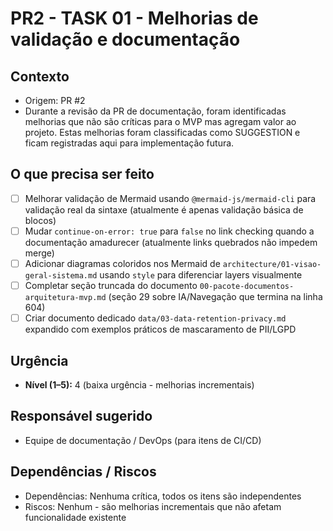 # PR2 - TASK 01 - Melhorias de validação e documentação

## Contexto
- Origem: PR #2
- Durante a revisão da PR de documentação, foram identificadas melhorias que não são críticas para o MVP mas agregam valor ao projeto. Estas melhorias foram classificadas como SUGGESTION e ficam registradas aqui para implementação futura.

## O que precisa ser feito
- [ ] Melhorar validação de Mermaid usando `@mermaid-js/mermaid-cli` para validação real da sintaxe (atualmente é apenas validação básica de blocos)
- [ ] Mudar `continue-on-error: true` para `false` no link checking quando a documentação amadurecer (atualmente links quebrados não impedem merge)
- [ ] Adicionar diagramas coloridos nos Mermaid de `architecture/01-visao-geral-sistema.md` usando `style` para diferenciar layers visualmente
- [ ] Completar seção truncada do documento `00-pacote-documentos-arquitetura-mvp.md` (seção 29 sobre IA/Navegação que termina na linha 604)
- [ ] Criar documento dedicado `data/03-data-retention-privacy.md` expandido com exemplos práticos de mascaramento de PII/LGPD

## Urgência
- **Nível (1–5):** 4 (baixa urgência - melhorias incrementais)

## Responsável sugerido
- Equipe de documentação / DevOps (para itens de CI/CD)

## Dependências / Riscos
- Dependências: Nenhuma crítica, todos os itens são independentes
- Riscos: Nenhum - são melhorias incrementais que não afetam funcionalidade existente
